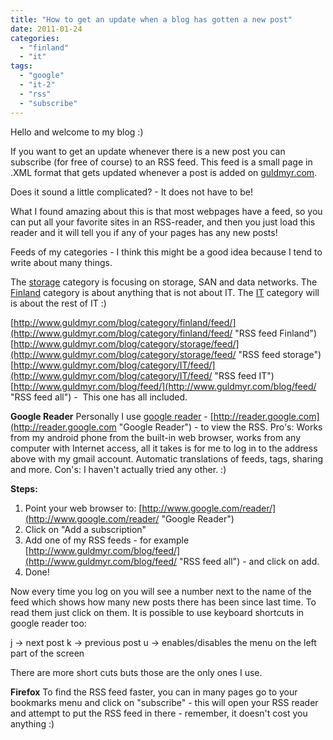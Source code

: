 ```yaml
---
title: "How to get an update when a blog has gotten a new post"
date: 2011-01-24
categories: 
  - "finland"
  - "it"
tags: 
  - "google"
  - "it-2"
  - "rss"
  - "subscribe"
---
```


Hello and welcome to my blog :)

If you want to get an update whenever there is a new post you can subscribe (for free of course) to an RSS feed. This feed is a small page in .XML format that gets updated whenever a post is added on [guldmyr.com](http://guldmyr.com).

Does it sound a little complicated? - It does not have to be!

What I found amazing about this is that most webpages have a feed, so you can put all your favorite sites in an RSS-reader, and then you just load this reader and it will tell you if any of your pages has any new posts!

Feeds of my categories - I think this might be a good idea because I tend to write about many things.

The [storage](../category/storage/feed/ "storage feed") category is focusing on storage, SAN and data networks. [](http://www.guldmyr.com/blog/category/finland/feed/ "Finland RSS")The [Finland](../category/finland/feed/ "Finland RSS") category is about anything that is not about IT. The [IT](http://www.guldmyr.com/blog/category/IT/feed/ "IT RSS") category will is about the rest of IT :)

[http://www.guldmyr.com/blog/category/finland/feed/](http://www.guldmyr.com/blog/category/finland/feed/ "RSS feed Finland") [http://www.guldmyr.com/blog/category/storage/feed/](http://www.guldmyr.com/blog/category/storage/feed/ "RSS feed storage") [http://www.guldmyr.com/blog/category/IT/feed/](http://www.guldmyr.com/blog/category/IT/feed/ "RSS feed IT") [http://www.guldmyr.com/blog/feed/](http://www.guldmyr.com/blog/feed/ "RSS feed all") -  This one has all included.

**Google Reader** Personally I use [google reader](http://reader.google.com "google reader") - [http://reader.google.com](http://reader.google.com "Google Reader") - to view the RSS. Pro's: Works from my android phone from the built-in web browser, works from any computer with Internet access, all it takes is for me to log in to the address above with my gmail account. Automatic translations of feeds, tags, sharing and more. Con's: I haven't actually tried any other. :)

**Steps:**

1. Point your web browser to: [http://www.google.com/reader/](http://www.google.com/reader/ "Google Reader")
2. Click on "Add a subscription"
3. Add one of my RSS feeds - for example [http://www.guldmyr.com/blog/feed/](http://www.guldmyr.com/blog/feed/ "RSS feed all") - and click on add.
4. Done!

Now every time you log on you will see a number next to the name of the feed which shows how many new posts there has been since last time. To read them just click on them. It is possible to use keyboard shortcuts in google reader too:

j -> next post k -> previous post u -> enables/disables the menu on the left part of the screen

There are more short cuts buts those are the only ones I use.

**Firefox** To find the RSS feed faster, you can in many pages go to your bookmarks menu and click on "subscribe" - this will open your RSS reader and attempt to put the RSS feed in there - remember, it doesn't cost you anything :)
